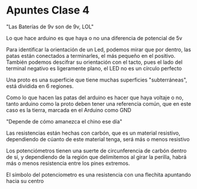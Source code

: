 # Apuntes Clase 4

"Las Baterías de 9v son de 9v, LOL"

Lo que hace arduino es que haya o no una diferencia de potencial de 5v



Para identificar la orientación de un Led, podemos mirar que por dentro, las patas están conectados a terminarles, el más pequeño en el positivo.
También podemos descifrar su orientación con el tacto, pues el lado del terminal negativo es ligeramente plano, el LED no es un círculo perfecto

Una proto es una superficie que tiene muchas superficies "subterráneas", está dividida en 6 regiones.

Como lo que hacen las patas del arduino es hacer que haya voltaje o no, tanto arduino como la proto deben tener una referencia común, que en este caso es la tierra, marcada en el Arduino como GND

"Depende de cómo amanezca el chino ese día"

Las resistencias están hechas con carbón, que es un material resistivo, dependiendo de cúanto de este material tenga, será más o menos resistivo

Los potenciómetros tienen una suerte de circunferencia de carbón dentro de sí, y dependiendo de la región que delimitemos al girar la perilla, habrá más o menos resistencia entre los pines extremos.

El símbolo del potenciometro es una resistencia con una flechita apuntando hacia su centro
